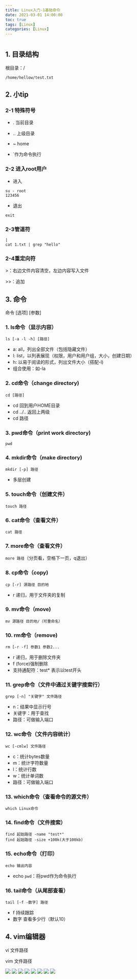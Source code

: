 ```yaml
---
title: Linux入门-1基础命令
date: 2021-03-01 14:00:00
toc: true
tags: [Linux]
categories: [Linux]
---
```

#

<!--more-->

## 1. 目录结构

根目录：/

```
/home/hellow/test.txt
```



## 2. 小tip
### 2-1 特殊符号
- . 当前目录

- .. 上级目录

- ~ home
- `作为命令执行
### 2-2 进入root用户
- 进入

```
su - root
123456
```

- 退出
```
exit
```
### 2-3管道符
```
|
cat 1.txt | grep "hello"
```

### 2-4重定向符
\>：右边文件内容清空，左边内容写入文件

\>>：追加
## 3. 命令
命令 [选项] [参数]
### 1. ls命令（显示内容）

`ls [-a -l -h] [路径]`

- a: all，列出全部文件（包括隐藏文件）
- l: list，以列表展现（权限，用户和用户组，大小，创建日期）
- h: 以易于阅读的形式，列出文件大小（搭配-l)
- 组合使用：如-la
### 2. cd命令（change directory)
`cd [路径]`

- cd 回到用户HOME目录
- cd ../.. 返回上两级
- cd 路径
### 3. pwd命令（print work directory)
`pwd`

### 4. mkdir命令（make directory)
`mkdir [-p] 路径`

- 多层创建
### 5. touch命令（创建文件）
`touch 路径`

### 6. cat命令（查看文件）
`cat 路径`

### 7. more命令（查看文件）
`more 路径`（分页看，空格下一页，q退出）

### 8. cp命令（copy)
`cp [-r] 源路径 目的地`

- r 递归，用于文件夹的复制
### 9. mv命令（move)
`mv 源路径 目的地/（可重命名）`

### 10. rm命令（remove)
`rm [-r -f] 参数1 参数2...`

- r 递归，用于删除文件夹
- f (force)强制删除
- 支持通配符：test* 表示以test开头
### 11. grep命令（文件中通过关键字搜索行）
`grep [-n] "关键字" 文件路径`

- n：结果中显示行号
- 关键字：用于查找
- 路径：可做输入端口
### 12. wc命令（文件内容统计）
`wc [-cmlw] 文件路径`

- c：统计bytes数量
- m：统计字符数量
- l：统计行数
- w：统计单词数
- 路径：可做输入端口
### 13. which命令（查看命令的源文件）
`which Linux命令`

### 14. find命令（文件搜索）
```
find 起始路径 -name "test*"
find 起始路径 -size +100k(大于100kb)
```
### 15. echo命令（打印）

`echo 输出内容`

- echo `pwd`：将pwd作为命令执行
### 16. tail命令（从尾部查看）
`tail [-f -数字] 路径`

- f 持续跟踪
- 数字 查看多少行（默认10）

## 4. vim编辑器
vi 文件路径

vim 文件路径

![](./img/linux/commend/4.png)
![](./img/linux/commend/5.png)
![](./img/linux/commend/6.png)
![](./img/linux/commend/7.png)
![](../../../themes/yilia/source/img/linux/commend/4.png)
![](../../../themes/yilia/source/img/linux/commend/5.png)
![](../../../themes/yilia/source/img/linux/commend/6.png)
![](../../../themes/yilia/source/img/linux/commend/7.png)